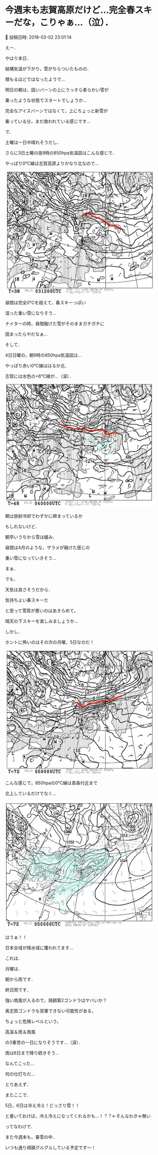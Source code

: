 # 今週末も志賀高原だけど…完全春スキーだな，こりゃぁ…（泣）．

📅 投稿日時: 2018-03-02 23:01:14

えー．


やはり本日．


結構気温が下がり，雪がちらついたものの．


積もるほどではなったようで…





明日の朝は，固いバーンの上にうっすら柔らかい雪が


乗ったような状態でスタートでしょうか…


完全なアイスバーンではなくて，上にちょっと新雪が


乗っている分，まだ救われている感じです…





で．


土曜は一日中晴れそうだし．


さらに3日土曜の夜9時の850hpa気温図はこんな感じで．


やっぱり0℃線は志賀高原よりかなり北なので…




![fd97f63fa2c1af69dc9bd449fcd29922.jpg](images/fd97f63fa2c1af69dc9bd449fcd29922.jpg)




昼間は完全0℃を超えて，春スキーっぽい


湿った重い雪になりそう…





ナイターの時，昼間融けた雪がそのままガチガチに


固まったらやだなぁ…





そして．


4日日曜の，朝9時の850hpa気温図は…


やっぱり赤い0℃線ははるか北．


志賀には水色の+6℃線が…（涙）．




![a13093a65ae6cfa19187b6591e85c248.jpg](images/a13093a65ae6cfa19187b6591e85c248.jpg)




朝は放射冷却でわずかに締まっているか


もしれないけど．


朝早いうちから雪は緩み．


昼間は4月のような，ザラメが融けた感じの


重い雪になっていきそう…





まぁ．


でも．


天気は良さそうだから．


気持ちよい春スキーだ


と思って雪質が悪いのはあきらめて，


晴天の下スキーを楽しみましょうか…





しかし．


ホントに怖いのはその次の月曜，5日なのだ！




![b9b4a1240d9b1975d7227b804f60e9ac.jpg](images/b9b4a1240d9b1975d7227b804f60e9ac.jpg)




こんな感じで，850hpaの0℃線は青森付近まで


北上しているだけでなく…




![91fc607e960481abbb3e4355eb091479.jpg](images/91fc607e960481abbb3e4355eb091479.jpg)




はうぁ！！


日本全域が降水域に覆われてます…





これは．


月曜は．


朝から雨です．


終日雨です．


強い南風が入るので，焼額第2ゴンドラはヤバいか？


奥志賀ゴンドラも営業できない可能性がある，


ちょっと危険レベルという，


高温＆雨＆南風


の3重苦の一日になりそうです…（涙）．


雨は6日まで降り続きそう…


なんてこった…


何の仕打ちだ…





とりあえず．


またここで．


5日，6日は冷え冷え！どっさり雪！！


と書いておけば，冷え冷えになってくれるかも…！？？←そんなわきゃ無い








ってなわけで．


また今週末も，春雪の中．


いつも通り焼額グルグルしている予定です～！
